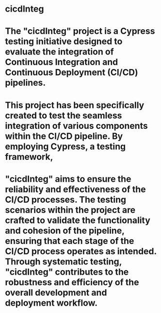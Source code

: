 # cicdInteg
# The "cicdInteg" project is a Cypress testing initiative designed to evaluate the integration of Continuous Integration and Continuous Deployment (CI/CD) pipelines. 
# This project has been specifically created to test the seamless integration of various components within the CI/CD pipeline. By employing Cypress, a testing framework, 
# "cicdInteg" aims to ensure the reliability and effectiveness of the CI/CD processes. The testing scenarios within the project are crafted to validate the functionality and cohesion of the pipeline, ensuring that each stage of the CI/CD process operates as intended. Through systematic testing, "cicdInteg" contributes to the robustness and efficiency of the overall development and deployment workflow.
